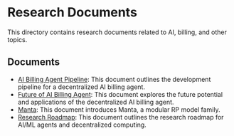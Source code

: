 # Research Documents

This directory contains research documents related to AI, billing, and other topics.

## Documents

*   [AI Billing Agent Pipeline](./AI_Billing_Agent_Pipeline.md): This document outlines the development pipeline for a decentralized AI billing agent.
*   [Future of AI Billing Agent](./Future_of_AI_Billing_Agent.md): This document explores the future potential and applications of the decentralized AI billing agent.
*   [Manta](./Manta_Modular_RP_Model_Family.md): This document introduces Manta, a modular RP model family.
*   [Research Roadmap](./Research_Roadmap.md): This document outlines the research roadmap for AI/ML agents and decentralized computing.
